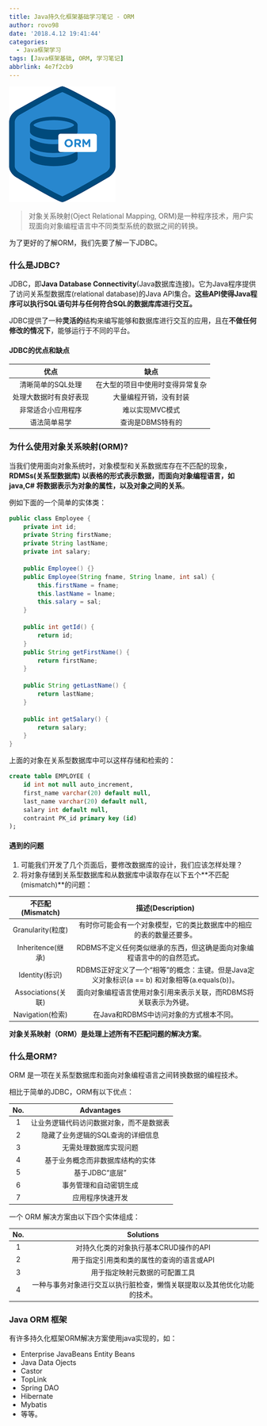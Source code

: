 ```yaml
---
title: Java持久化框架基础学习笔记 - ORM
author: rovo98
date: '2018.4.12 19:41:44'
categories:
  - Java框架学习
tags: [Java框架基础, ORM, 学习笔记]
abbrlink: 4e7f2cb9
---
```


![](/images/Java框架学习基础-ORM/orm.png)

> 对象关系映射(Oject Relational Mapping, ORM)是一种程序技术，用户实现面向对象编程语言中不同类型系统的数据之间的转换。

<!-- more -->

为了更好的了解ORM，我们先要了解一下JDBC。

### 什么是JDBC?

JDBC，即**Java Database Connectivity**(Java数据库连接)。它为Java程序提供了访问关系型数据库(relational database)的Java API集合。**这些API使得Java程序可以执行SQL语句并与任何符合SQL的数据库库进行交互。**

JDBC提供了一种**灵活的**结构来编写能够和数据库进行交互的应用，且在**不做任何修改的情况下**，能够运行于不同的平台。

#### JDBC的优点和缺点

|优点|缺点|
|:---:|:----:|
|清晰简单的SQL处理|在大型的项目中使用时变得异常复杂|
|处理大数据时有良好表现|大量编程开销，没有封装|
|非常适合小应用程序|难以实现MVC模式|
|语法简单易学|查询是DBMS特有的|

### 为什么使用对象关系映射(ORM)?

当我们使用面向对象系统时，对象模型和关系数据库存在不匹配的现象，**RDMSs(关系型数据库) 以表格的形式表示数据，而面向对象编程语言，如java,C# 将数据表示为对象的属性，以及对象之间的关系**。

例如下面的一个简单的实体类：

```java
public class Employee {
	private int id;
    private String firstName;
    private String lastName;
    private int salary;
    
    public Employee() {}
    public Employee(String fname, String lname, int sal) {
		this.firstName = fname;
        this.lastName = lname;
        this.salary = sal;
	}
    
    public int getId() {
    	return id;
    }
    public String getFirstName() {
    	return firstName;
    }
    
    public String getLastName() {
    	return lastName;
    }
    
    public int getSalary() {
    	return salary;
    }
}
```

上面的对象在关系型数据库中可以这样存储和检索的：

```sql
create table EMPLOYEE (
	id int not null auto_increment,
    first_name varchar(20) default null,
    last_name varchar(20) default null,
    salary int default null,
    contraint PK_id primary key (id)
);
```

#### 遇到的问题

1. 可能我们开发了几个页面后，要修改数据库的设计，我们应该怎样处理？
2. 将对象存储到关系型数据库和从数据库中读取存在以下五个**不匹配(mismatch)**的问题：

|不匹配(Mismatch)|描述(Description)|
|:----:|:----:|
|Granularity(粒度)|有时你可能会有一个对象模型，它的类比数据库中的相应的表的数量还要多。|
|Inheritence(继承)|RDBMS不定义任何类似继承的东西，但这确是面向对象编程语言中的的自然范式。|
|Identity(标识)|RDBMS正好定义了一个“相等”的概念：主键。但是Java定义对象标识(a == b) 和对象相等(a.equals(b))。
|Associations(关联)|面向对象编程语言使用对象引用来表示关联，而RDBMS将关联表示为外键。|
|Navigation(检索)|在Java和RDBMS中访问对象的方式根本不同。|

**对象关系映射（ORM）是处理上述所有不匹配问题的解决方案**。

### 什么是ORM?

ORM 是一项在关系型数据库和面向对象编程语言之间转换数据的编程技术。

相比于简单的JDBC，ORM有以下优点：


|No.|Advantages|
|:----:|:-----:|
|1|让业务逻辑代码访问数据对象，而不是数据表|
|2|隐藏了业务逻辑的SQL查询的详细信息|
|3|无需处理数据库实现问题|
|4|基于业务概念而非数据库结构的实体|
|5|基于JDBC“底层”|
|6|事务管理和自动密钥生成|
|7|应用程序快速开发|

一个 ORM 解决方案由以下四个实体组成：

|No.|Solutions|
|:--:|:--:|
|1|对持久化类的对象执行基本CRUD操作的API|
|2|用于指定引用类和类的属性的查询的语言或API|
|3|用于指定映射元数据的可配置工具|
|4|一种与事务对象进行交互以执行脏检查，懒惰关联提取以及其他优化功能的技术。|

### Java ORM 框架

有许多持久化框架ORM解决方案使用java实现的，如：

- Enterprise JavaBeans Entity Beans
- Java Data Ojects
- Castor
- TopLink
- Spring DAO
- Hibernate
- Mybatis
- 等等。
